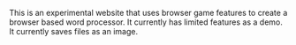 This is an experimental website that uses browser game features to create a browser based word processor.
It currently has limited features as a demo.  
It currently saves files as an image. 

